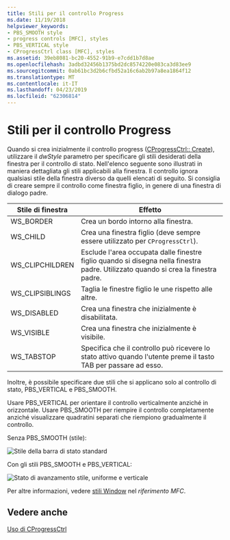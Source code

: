```yaml
---
title: Stili per il controllo Progress
ms.date: 11/19/2018
helpviewer_keywords:
- PBS_SMOOTH style
- progress controls [MFC], styles
- PBS_VERTICAL style
- CProgressCtrl class [MFC], styles
ms.assetid: 39eb8081-bc20-4552-91b9-e7cdd1b7d8ae
ms.openlocfilehash: 3adbd32456b1375bd2dc8574220e083ca3d83ee9
ms.sourcegitcommit: 0ab61bc3d2b6cfbd52a16c6ab2b97a8ea1864f12
ms.translationtype: MT
ms.contentlocale: it-IT
ms.lasthandoff: 04/23/2019
ms.locfileid: "62306814"
---
```

# <a name="styles-for-the-progress-control"></a>Stili per il controllo Progress

Quando si crea inizialmente il controllo progress ([CProgressCtrl:: Create](../mfc/reference/cprogressctrl-class.md#create)), utilizzare il *dwStyle* parametro per specificare gli stili desiderati della finestra per il controllo di stato. Nell'elenco seguente sono illustrati in maniera dettagliata gli stili applicabili alla finestra. Il controllo ignora qualsiasi stile della finestra diverso da quelli elencati di seguito. Si consiglia di creare sempre il controllo come finestra figlio, in genere di una finestra di dialogo padre.

|Stile di finestra|Effetto|
|------------------|------------|
|WS_BORDER|Crea un bordo intorno alla finestra.|
|WS_CHILD|Crea una finestra figlio (deve sempre essere utilizzato per `CProgressCtrl`).|
|WS_CLIPCHILDREN|Esclude l'area occupata dalle finestre figlio quando si disegna nella finestra padre. Utilizzato quando si crea la finestra padre.|
|WS_CLIPSIBLINGS|Taglia le finestre figlio le une rispetto alle altre.|
|WS_DISABLED|Crea una finestra che inizialmente è disabilitata.|
|WS_VISIBLE|Crea una finestra che inizialmente è visibile.|
|WS_TABSTOP|Specifica che il controllo può ricevere lo stato attivo quando l'utente preme il tasto TAB per passare ad esso.|

Inoltre, è possibile specificare due stili che si applicano solo al controllo di stato, PBS_VERTICAL e PBS_SMOOTH.

Usare PBS_VERTICAL per orientare il controllo verticalmente anziché in orizzontale. Usare PBS_SMOOTH per riempire il controllo completamente anziché visualizzare quadratini separati che riempiono gradualmente il controllo.

Senza PBS_SMOOTH (stile):

![Stile della barra di stato standard](../mfc/media/vc4ruw1.gif "stile della barra di stato Standard")

Con gli stili PBS_SMOOTH e PBS_VERTICAL:

![Stato di avanzamento stile, uniforme e verticale](../mfc/media/vc4ruw2.gif "stile, uniforme e verticale dell'indicatore di stato")

Per altre informazioni, vedere [stili Window](../mfc/reference/styles-used-by-mfc.md#frame-window-styles-mfc) nel *riferimento MFC*.

## <a name="see-also"></a>Vedere anche

[Uso di CProgressCtrl](../mfc/using-cprogressctrl.md)
